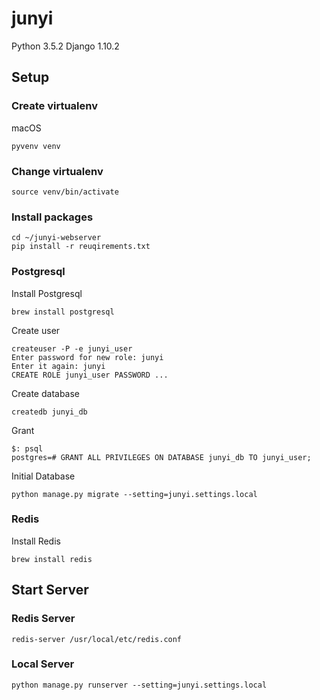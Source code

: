 # junyi

Python 3.5.2
Django 1.10.2

## Setup

### Create virtualenv

macOS

    pyvenv venv

### Change virtualenv

	source venv/bin/activate

### Install packages

	cd ~/junyi-webserver
	pip install -r reuqirements.txt

### Postgresql

Install Postgresql

	brew install postgresql

Create user

	createuser -P -e junyi_user
	Enter password for new role: junyi
	Enter it again: junyi
	CREATE ROLE junyi_user PASSWORD ...

Create database

	createdb junyi_db

Grant

	$: psql
	postgres=# GRANT ALL PRIVILEGES ON DATABASE junyi_db TO junyi_user;

Initial Database

	python manage.py migrate --setting=junyi.settings.local

### Redis

Install Redis

	brew install redis

## Start Server

### Redis Server

    redis-server /usr/local/etc/redis.conf

### Local Server

	python manage.py runserver --setting=junyi.settings.local
